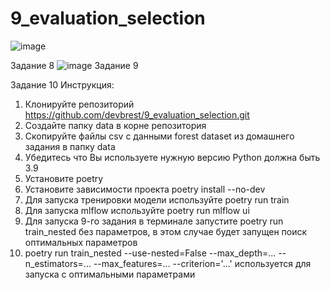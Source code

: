 # 9_evaluation_selection
![image](https://user-images.githubusercontent.com/75991746/167729482-b9f12c4e-fce5-462e-82fe-6ec563715bcd.png)

Задание 8
![image](https://user-images.githubusercontent.com/75991746/167732018-e43b3455-51ab-440f-a443-3f83da8a93bc.png)
Задание 9

Задание 10
Инструкция:
1. Клонируйте репозиторий https://github.com/devbrest/9_evaluation_selection.git 
2. Создайте папку data в корне репозитория
3. Скопируйте файлы csv с данными forest dataset  из домашнего задания в папку data
4. Убедитесь что Вы используете нужную версию Python должна быть 3.9
5. Установите poetry 
6. Установите зависимости проекта poetry install --no-dev
7. Для запуска тренировки модели используйте poetry run train
8. Для запуска mlflow используйте poetry run mlflow ui
9. Для запуска 9-го задания в терминале запустите poetry run train_nested без параметров, в этом случае будет запущен поиск 
оптимальных параметров
10. poetry run train_nested --use-nested=False --max_depth=... --n_estimators=... --max_features=... --criterion='...' используется для запуска с оптимальными параметрами

